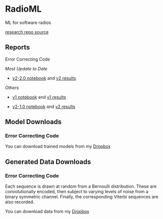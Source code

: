 # RadioML
ML for software radios

[research repo source](https://github.com/jain-nikunj/radioML)

## Reports

Error Correcting Code

_Most Update to Date_

- [v2-2.0 notebook](https://github.com/Michael-Tu/radioML/blob/master/notebooks/ecc-v2-v2.0.ipynb) and [v2 results](https://github.com/Michael-Tu/radioML/blob/master/report/ecc-v2.md)

_Others_

- [v1 notebook](https://github.com/Michael-Tu/radioML/blob/master/notebooks/ecc-v1.ipynb) and [v1 results](https://github.com/Michael-Tu/radioML/blob/master/report/ecc-v1.md)

- [v2-1.0 notebook](https://github.com/Michael-Tu/radioML/blob/master/notebooks/ecc-v2-v1.0.ipynb) and [v2 results](https://github.com/Michael-Tu/radioML/blob/master/report/ecc-v2.md)

## Model Downloads

### Error Correcting Code

You can download trained models from my [Dropbox](https://www.dropbox.com/sh/zathplg4fq6r0do/AABNcsxla8_kFQB3uWOyppf4a?dl=0)

## Generated Data Downloads

### Error Correcting Code

Each sequence is drawn at random from a Bernoulli distribution. These are convolutionally encoded, then subject to varying levels of noise from a binary symmetric channel. Finally, the corresponding Viterbi sequences are also recorded.

You can download data from my [Dropbox](https://www.dropbox.com/sh/crdjyolj318rzz3/AAANucpoWs_Uje73NDNTZSqKa?dl=0)




